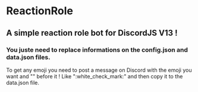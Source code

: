 # ReactionRole

## A simple reaction role bot for DiscordJS V13 !

### You juste need to replace informations on the config.json and data.json files.

To get any emoji you need to post a message on Discord with the emoji you want and "\" before it ! 
Like "\:white_check_mark:" and then copy it to the data.json file.